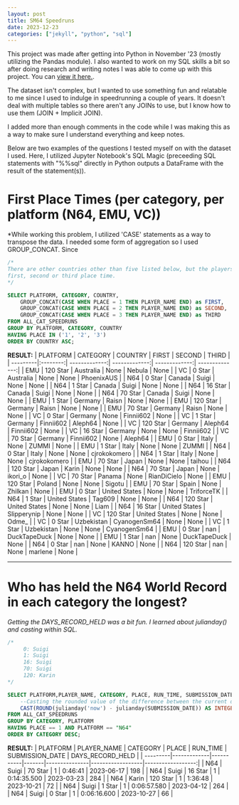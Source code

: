 ```yaml
---
layout: post
title: SM64 Speedruns
date: 2023-12-23
categories: ["jekyll", "python", "sql"]
---
```


This project was made after getting into Python in November '23 (mostly utilizing the Pandas module). I also wanted to work on my SQL skills a bit so after doing research and writing notes I was able to come up with this project. You can [view it here.](https://github.com/ouchmode/SM64-Speedrun-Data).

The dataset isn't complex, but I wanted to use something fun and relatable to me since I used to indulge in speedrunning a couple of years. It doesn't deal with multiple tables so there aren't any JOINs to use, but I know how to use them (JOIN + Implicit JOIN). 

I added more than enough comments in the code while I was making this as a way to make sure I understand everything and keep notes.

Below are two examples of the questions I tested myself on with the dataset I used. Here, I utilized Jupyter Notebook's SQL Magic (preceeding SQL statements with "%%sql" directly in Python outputs a DataFrame with the result of the statement(s)).


**First Place Times (per category, per platform (N64, EMU, VC))**
======
*While working this problem, I utilized 'CASE' statements as a way to transpose the data. I needed some form of aggregation so I used GROUP_CONCAT. Since 

```sql
/*
There are other countries other than five listed below, but the players in those countries don't have a 
first, second or third place time.
*/

SELECT PLATFORM, CATEGORY, COUNTRY,
    GROUP_CONCAT(CASE WHEN PLACE = 1 THEN PLAYER_NAME END) as FIRST,
    GROUP_CONCAT(CASE WHEN PLACE = 2 THEN PLAYER_NAME END) as SECOND,
    GROUP_CONCAT(CASE WHEN PLACE = 3 THEN PLAYER_NAME END) as THIRD
FROM ALL_CAT_SPEEDRUNS
GROUP BY PLATFORM, CATEGORY, COUNTRY
HAVING PLACE IN ('1', '2', '3')
ORDER BY COUNTRY ASC;
```
**RESULT:**
| PLATFORM | CATEGORY | COUNTRY       | FIRST         | SECOND        | THIRD          |
| ---------|:--------:| -------------:| -------------:| -------------:| --------------:|
| EMU      | 120 Star  | Australia      | None          | Nebula        | None           |
| VC       | 0 Star    | Australia      | None          | None          | PhoenixAUS     |
| N64      | 0 Star    | Canada         | Suigi         | None          | None           |
| N64      | 1 Star    | Canada         | Suigi         | None          | None           |
| N64      | 16 Star   | Canada         | Suigi         | None          | None           |
| N64      | 70 Star   | Canada         | Suigi         | None          | None           |
| EMU      | 1 Star    | Germany        | Raisn         | None          | None           |
| EMU      | 120 Star  | Germany        | Raisn         | None          | None           |
| EMU      | 70 Star   | Germany        | Raisn         | None          | None           |
| VC       | 0 Star    | Germany        | None          | Finnii602     | None           |
| VC       | 1 Star    | Germany        | Finnii602     | Aleph64       | None           |
| VC       | 120 Star  | Germany        | Aleph64       | Finnii602     | None           |
| VC       | 16 Star   | Germany        | None          | None          | Finnii602      |
| VC       | 70 Star   | Germany        | Finnii602     | None          | Aleph64        |
| EMU      | 0 Star    | Italy          | None          | ZUMMI         | None           |
| EMU      | 1 Star    | Italy          | None          | None          | ZUMMI          |
| N64      | 0 Star    | Italy          | None          | None          | cjrokokomero   |
| N64      | 1 Star    | Italy          | None          | None          | cjrokokomero   |
| EMU      | 70 Star   | Japan          | None          | None          | taihou         |
| N64      | 120 Star  | Japan          | Karin         | None          | None           |
| N64      | 70 Star   | Japan          | None          | ikori_o       | None           |
| VC       | 70 Star   | Panama         | None          | RianDiCielo   | None           |
| EMU      | 120 Star  | Poland         | None          | None          | Sigotu         |
| EMU      | 70 Star   | Spain          | None          | Zhilkan       | None           |
| EMU      | 0 Star    | United States   | None          | None          | TriforceTK     |
| N64      | 1 Star    | United States   | Tag609        | None          | None           |
| N64      | 120 Star  | United States   | None          | None          | Liam           |
| N64      | 16 Star   | United States   | Slipperynip    | None          | None           |
| VC       | 120 Star  | United States   | None          | None          | Odme_          |
| VC       | 0 Star    | Uzbekistan      | CyanogenSm64  | None          | None           |
| VC       | 1 Star    | Uzbekistan      | None          | None          | CyanogenSm64   |
| EMU      | 0 Star    | nan             | DuckTapeDuck   | None          | None           |
| EMU      | 1 Star    | nan             | None          | DuckTapeDuck  | None           |
| N64      | 0 Star    | nan             | None          | KANNO         | None           |
| N64      | 120 Star  | nan             | None          | marlene       | None           |



---

**Who has held the N64 World Record in each category the longest?**
======
*Getting the DAYS_RECORD_HELD was a bit fun. I learned about julianday() and casting within SQL.*

```sql
/*
     0: Suigi
     1: Suigi
     16: Suigi
     70: Suigi
     120: Karin
*/

SELECT PLATFORM,PLAYER_NAME, CATEGORY, PLACE, RUN_TIME, SUBMISSION_DATE, 
    --Casting the rounded value of the difference between the current date and the submission date to an integer to get a whole number.
    CAST(ROUND(julianday('now') - julianday(SUBMISSION_DATE)) AS INTEGER) AS DAYS_RECORD_HELD
FROM ALL_CAT_SPEEDRUNS
GROUP BY CATEGORY, PLATFORM
HAVING PLACE == 1 AND PLATFORM == "N64"
ORDER BY CATEGORY DESC;
```
**RESULT:**
| PLATFORM | PLAYER_NAME | CATEGORY  | PLACE | RUN_TIME      | SUBMISSION_DATE | DAYS_RECORD_HELD |
| ---------|-------------|-----------|-------|---------------|------------------|------------------:|
| N64      | Suigi       | 70 Star   | 1     | 0:46:41       | 2023-06-17       | 198              |
| N64      | Suigi       | 16 Star   | 1     | 0:14:35.500   | 2023-03-23       | 284              |
| N64      | Karin       | 120 Star  | 1     | 1:36:48       | 2023-10-21       | 72               |
| N64      | Suigi       | 1 Star    | 1     | 0:06:57.580   | 2023-04-12       | 264              |
| N64      | Suigi       | 0 Star    | 1     | 0:06:16.600   | 2023-10-27       | 66               |
